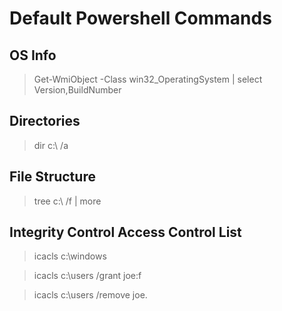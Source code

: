 # Default Powershell Commands

## OS Info

> Get-WmiObject -Class win32_OperatingSystem | select Version,BuildNumber

## Directories

> dir c:\ /a

## File Structure

> tree c:\ /f | more

## Integrity Control Access Control List

> icacls c:\windows

> icacls c:\users /grant joe:f

> icacls c:\users /remove joe.

